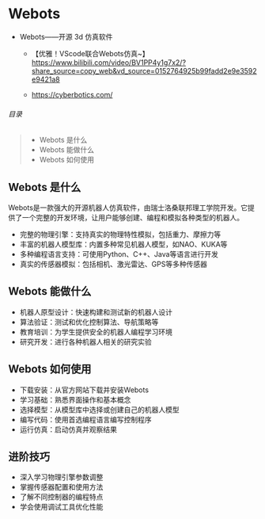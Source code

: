 # Webots

- Webots——开源 3d 仿真软件

    - 【优雅！VScode联合Webots仿真~】 https://www.bilibili.com/video/BV1PP4y1g7x2/?share_source=copy_web&vd_source=0152764925b99fadd2e9e3592e9421a8

    - https://cyberbotics.com/

###### 目录

> - Webots 是什么
> - Webots 能做什么
> - Webots 如何使用

## Webots 是什么

Webots是一款强大的开源机器人仿真软件，由瑞士洛桑联邦理工学院开发。它提供了一个完整的开发环境，让用户能够创建、编程和模拟各种类型的机器人。

- 完整的物理引擎：支持真实的物理特性模拟，包括重力、摩擦力等
- 丰富的机器人模型库：内置多种常见机器人模型，如NAO、KUKA等
- 多种编程语言支持：可使用Python、C++、Java等语言进行开发
- 真实的传感器模拟：包括相机、激光雷达、GPS等多种传感器

## Webots 能做什么

- 机器人原型设计：快速构建和测试新的机器人设计
- 算法验证：测试和优化控制算法、导航策略等
- 教育培训：为学生提供安全的机器人编程学习环境
- 研究开发：进行各种机器人相关的研究实验

## Webots 如何使用

- 下载安装：从官方网站下载并安装Webots
- 学习基础：熟悉界面操作和基本概念
- 选择模型：从模型库中选择或创建自己的机器人模型
- 编写代码：使用首选编程语言编写控制程序
- 运行仿真：启动仿真并观察结果

## 进阶技巧

- 深入学习物理引擎参数调整
- 掌握传感器配置和使用方法
- 了解不同控制器的编程特点
- 学会使用调试工具优化性能